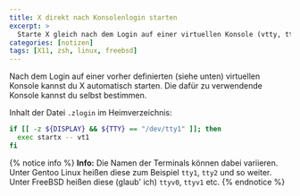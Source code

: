 ```yaml
---
title: X direkt nach Konsolenlogin starten
excerpt: >
  Starte X gleich nach dem Login auf einer virtuellen Konsole (vtty, tty).
categories: [notizen]
tags: [X11, zsh, linux, freebsd]
---
```


Nach dem Login auf einer vorher definierten (siehe unten) virtuellen Konsole
kannst du X automatisch starten. Die dafür zu verwendende Konsole kannst du
selbst bestimmen.

Inhalt der Datei `.zlogin` im Heimverzeichnis:

``` bash
if [[ -z ${DISPLAY} && ${TTY} == "/dev/tty1" ]]; then
  exec startx -- vt1
fi
```

{% notice info %}
**Info:** Die Namen der Terminals können dabei variieren. Unter Gentoo Linux
heißen diese zum Beispiel `tty1`, `tty2` und so weiter. Unter FreeBSD heißen
diese (glaub' ich) `ttyv0`, `ttyv1` etc.
{% endnotice %}
